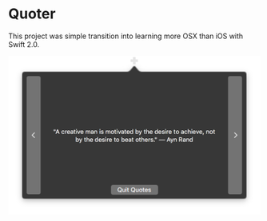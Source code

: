 Quoter
====

This project was simple transition into learning more OSX than iOS with Swift 2.0. 

![quoter](https://raw.githubusercontent.com/avijeets/Quoter/master/quote.png)